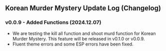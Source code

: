 ## **Korean Murder Mystery Update Log (Changelog)**

### v0.0.9 - Added Functions (2024.12.07)
- We are testing the kill all function and shoot murd function for Korean Murder Mystery. This feature will be released in v0.1.0 or v0.0.9.
- Fluent theme errors and some ESP errors have been fixed.
